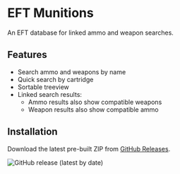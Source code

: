 # EFT Munitions

An EFT database for linked ammo and weapon searches.

## Features

- Search ammo and weapons by name
- Quick search by cartridge
- Sortable treeview
- Linked search results:
    - Ammo results also show compatible weapons
    - Weapon results also show compatible ammo

## Installation

Download the latest pre-built ZIP from [GitHub Releases](https://github.com/PTMC7216/eft-munitions-db/releases).

![GitHub release (latest by date)](https://img.shields.io/github/v/release/PTMC7216/eft-munitions-db)
